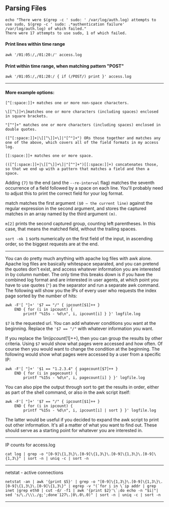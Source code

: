 ## Parsing Files
```
echo "There were $(grep -c ' sudo: ' /var/log/auth.log) attempts to use sudo, $(grep -c ' sudo: .*authentication failure' /var/log/auth.log) of which failed."
There were 17 attempts to use sudo, 1 of which failed.
```
#### Print lines within time range
```
awk '/01:05:/,/01:20:/' access.log
```
#### Print within time range, when matching pattern "POST"
```
awk '/01:05:/,/01:20:/ { if (/POST/) print }' access.log
```

---
#### More example options: 
```
[^[:space:]]+ matches one or more non-space characters.
    
\[[^\]]+\]matches one or more characters (including spaces) enclosed in square brackets.
    
"[^"]+" matches one or more characters (including spaces) enclosed in double quotes.
    
([^[:space:]]+|\[[^\]]+\]|"[^"]+") ORs those together and matches any one of the above, which covers all of the field formats in my access log.
    
[[:space:]]+ matches one or more space.
    
(([^[:space:]]+|\[[^\]]+\]|"[^"]+")[[:space:]]+) concatenates those, so that we end up with a pattern that matches a field and then a space.
```
Adding `{7}` to the end (and the `--re-interval` flag) matches the seventh occurrence of a field followed by a space on each line. You'll probably need to adjust this to print the correct field for your log format.
    
match matches the first argument `($0 — the current line)` against the regular expression in the second argument, and stores the captured matches in an array named by the third argument `(m)`.
    
`m[2]` prints the second captured group, counting left parentheses. In this case, that means the matched field, without the trailing spaces.
    
`sort -nk 1` sorts numerically on the first field of the input, in ascending order, so the biggest requests are at the end.

---
You can do pretty much anything with apache log files with awk alone. Apache log files are basically whitespace separated, and you can pretend the quotes don't exist, and access whatever information you are interested in by column number. The only time this breaks down is if you have the combined log format and are interested in user agents, at which point you have to use quotes (`"`) as the separator and run a separate awk command. The following will show you the IPs of every user who requests the index page sorted by the number of hits:
```
awk -F'[ "]+' '$7 == "/" { ipcount[$1]++ }
    END { for (i in ipcount) {
        printf "%15s - %d\n", i, ipcount[i] } }' logfile.log
```
`$7` is the requested url. You can add whatever conditions you want at the beginning. Replace the `'$7 == "/"` with whatever information you want.

If you replace the $1 in (ipcount[$1]++), then you can group the results by other criteria. Using `$7` would show what pages were accessed and how often. Of course then you would want to change the condition at the beginning. The following would show what pages were accessed by a user from a specific IP:
```
awk -F'[ "]+' '$1 == "1.2.3.4" { pagecount[$7]++ }
    END { for (i in pagecount) {
        printf "%15s - %d\n", i, pagecount[i] } }' logfile.log
```
You can also pipe the output through sort to get the results in order, either as part of the shell command, or also in the awk script itself:
```
awk -F'[ "]+' '$7 == "/" { ipcount[$1]++ }
    END { for (i in ipcount) {
        printf "%15s - %d\n", i, ipcount[i] | sort } }' logfile.log
```
The latter would be useful if you decided to expand the awk script to print out other information. It's all a matter of what you want to find out. These should serve as a starting point for whatever you are interested in.

---
IP counts for access.log
```
cat log | grep -o "[0-9]\{1,3\}\.[0-9]\{1,3\}\.[0-9]\{1,3\}\.[0-9]\{1,3\}" | sort -n | uniq -c | sort -n
```

---
netstat - active connections
```
netstat -an | awk '{print $5}' | grep -o "[0-9]\{1,3\}\.[0-9]\{1,3\}\.[0-9]\{1,3\}\.[0-9]\{1,3\}" | egrep -v "(`for i in \`ip addr | grep inet |grep eth0 | cut -d/ -f1 | awk '{print $2}'\`;do echo -n "$i|"| sed 's/\./\\\./g;';done`127\.|0\.0\.0)" | sort -n | uniq -c | sort -n
```

---

<!--stackedit_data:
eyJoaXN0b3J5IjpbNTc5NDMzNzIzLDE4ODg0NjExNThdfQ==
-->
